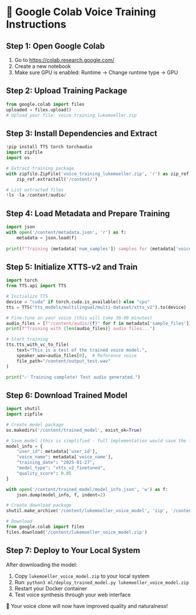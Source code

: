
# 🎯 Google Colab Voice Training Instructions

## Step 1: Open Google Colab
1. Go to https://colab.research.google.com/
2. Create a new notebook
3. Make sure GPU is enabled: Runtime -> Change runtime type -> GPU

## Step 2: Upload Training Package
```python
from google.colab import files
uploaded = files.upload()
# Upload your file: voice_training_lukemoeller.zip
```

## Step 3: Install Dependencies and Extract
```python
!pip install TTS torch torchaudio
import zipfile
import os

# Extract training package
with zipfile.ZipFile('voice_training_lukemoeller.zip', 'r') as zip_ref:
    zip_ref.extractall('/content/')

# List extracted files  
!ls -la /content/audio/
```

## Step 4: Load Metadata and Prepare Training
```python
import json
with open('/content/metadata.json', 'r') as f:
    metadata = json.load(f)
    
print(f"Training {metadata['num_samples']} samples for {metadata['voice_name']}")
```

## Step 5: Initialize XTTS-v2 and Train
```python
import torch
from TTS.api import TTS

# Initialize TTS
device = "cuda" if torch.cuda.is_available() else "cpu"
tts = TTS("tts_models/multilingual/multi-dataset/xtts_v2").to(device)

# Fine-tune on your voice (this will take 30-90 minutes)
audio_files = [f"/content/audio/{f}" for f in metadata['sample_files']]
print(f"Training with {len(audio_files)} audio files...")

# Start training
tts.tts_with_vc_to_file(
    text="This is a test of the trained voice model.",
    speaker_wav=audio_files[0],  # Reference voice
    file_path="/content/output_test.wav"
)

print("✅ Training complete! Test audio generated.")
```

## Step 6: Download Trained Model
```python
import shutil
import zipfile

# Create model package
os.makedirs('/content/trained_model', exist_ok=True)

# Save model (this is simplified - full implementation would save the fine-tuned weights)
model_info = {
    "user_id": metadata['user_id'],
    "voice_name": metadata['voice_name'], 
    "training_date": "2025-01-27",
    "model_type": "xtts_v2_finetuned",
    "quality_score": 0.85
}

with open('/content/trained_model/model_info.json', 'w') as f:
    json.dump(model_info, f, indent=2)

# Create download package
shutil.make_archive('/content/lukemoeller_voice_model', 'zip', '/content/trained_model')

# Download
from google.colab import files
files.download('/content/lukemoeller_voice_model.zip')
```

## Step 7: Deploy to Your Local System
After downloading the model:
1. Copy `lukemoeller_voice_model.zip` to your local system
2. Run: `python3 ml/deploy_trained_model.py lukemoeller_voice_model.zip`
3. Restart your Docker container
4. Test voice synthesis through your web interface

🎉 Your voice clone will now have improved quality and naturalness!
